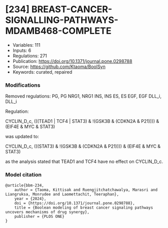 # \[234\] BREAST-CANCER-SIGNALLING-PATHWAYS-MDAMB468-COMPLETE

 - Variables: 111
 - Inputs: 6
 - Regulations: 271
 - Publication: https://doi.org/10.1371/journal.pone.0298788
 - Source: https://github.com/Ktaoma/BoolSyn
 - Keywords: curated, repaired


### Modifications

Removed regulations:
PG, PG
NRG1, NRG1
INS, INS
ES, ES
EGF, EGF
DLL_i, DLL_i

Regulation:

CYCLIN_D_c, (((TEAD1 | TCF4 | STAT3) & !(GSK3B & (CDKN2A & P21)))) & (EIF4E & MYC & STAT3)

was updated to:

CYCLIN_D_c, (((STAT3) & !(GSK3B & (CDKN2A & P21)))) & (EIF4E & MYC & STAT3)

as the analysis stated that TEAD1 and TCF4 have no effect on CYCLIN_D_c.


### Model citation

```
@article{bbm-234,
	author = {Taoma, Kittisak and Ruengjitchatchawalya, Marasri and Liangruksa, Monrudee and Laomettachit, Teeraphan},
	year = {2024},
	doi = {https://doi.org/10.1371/journal.pone.0298788},
	title = {Boolean modeling of breast cancer signaling pathways uncovers mechanisms of drug synergy},
	publisher = {PLOS ONE}
}


```


